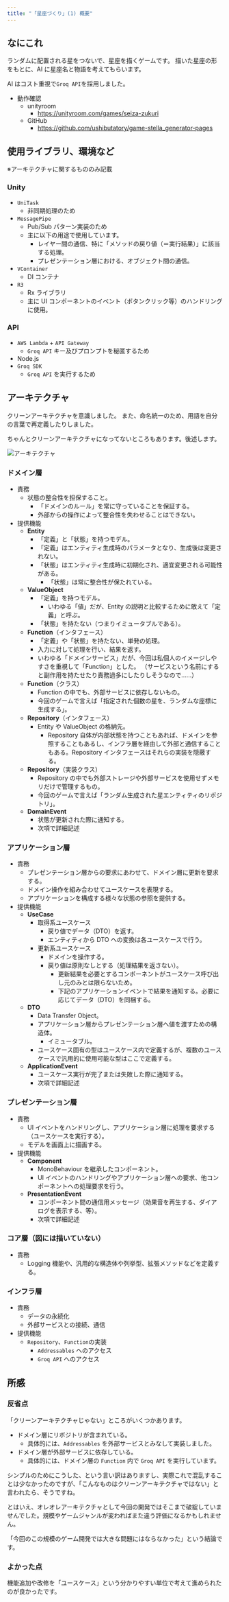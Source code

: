 ```yaml
---
title: "「星座づくり」(1) 概要"
---
```


## なにこれ

ランダムに配置される星をつないで、星座を描くゲームです。
描いた星座の形をもとに、AI に星座名と物語を考えてもらいます。

AI はコスト重視で`Groq API`を採用しました。

- 動作確認
  - unityroom
    - <https://unityroom.com/games/seiza-zukuri>
  - GitHub
    - <https://github.com/ushibutatory/game-stella_generator-pages>

## 使用ライブラリ、環境など

※アーキテクチャに関するもののみ記載

### Unity

- `UniTask`
  - 非同期処理のため
- `MessagePipe`
  - Pub/Sub パターン実装のため
  - 主に以下の用途で使用しています。
    - レイヤー間の通信、特に「メソッドの戻り値（＝実行結果）」に該当する処理。
    - プレゼンテーション層における、オブジェクト間の通信。
- `VContainer`
  - DI コンテナ
- `R3`
  - Rx ライブラリ
  - 主に UI コンポーネントのイベント（ボタンクリック等）のハンドリングに使用。

### API

- `AWS Lambda` + `API Gateway`
  - `Groq API` キー及びプロンプトを秘匿するため
- Node.js
- `Groq SDK`
  - `Groq API` を実行するため

## アーキテクチャ

クリーンアーキテクチャを意識しました。
また、命名統一のため、用語を自分の言葉で再定義したりしました。

ちゃんとクリーンアーキテクチャになってないところもあります。後述します。

![アーキテクチャ](https://github.com/ushibutatory/tech-blogs/blob/main/images/20250822_022612.png?raw=true)

### ドメイン層

- 責務
  - 状態の整合性を担保すること。
    - 「ドメインのルール」を常に守っていることを保証する。
    - 外部からの操作によって整合性を失わせることはできない。
- 提供機能
  - **Entity**
    - 「定義」と「状態」を持つモデル。
    - 「定義」はエンティティ生成時のパラメータとなり、生成後は変更されない。
    - 「状態」はエンティティ生成時に初期化され、適宜変更される可能性がある。
      - 「状態」は常に整合性が保たれている。
  - **ValueObject**
    - 「定義」を持つモデル。
      - いわゆる「値」だが、Entity の説明と比較するために敢えて「定義」と呼ぶ。
    - 「状態」を持たない（つまりイミュータブルである）。
  - **Function**（インタフェース）
    - 「定義」や「状態」を持たない、単発の処理。
    - 入力に対して処理を行い、結果を返す。
    - いわゆる「ドメインサービス」だが、今回は私個人のイメージしやすさを重視して「Function」とした。
      （サービスという名前にすると副作用を持たせたり責務過多にしたりしそうなので……）
  - **Function**（クラス）
    - Function の中でも、外部サービスに依存しないもの。
    - 今回のゲームで言えば「指定された個数の星を、ランダムな座標に生成する」。
  - **Repository**（インタフェース）
    - Entity や ValueObject の格納先。
      - Repository 自体が内部状態を持つこともあれば、ドメインを参照することもあるし、インフラ層を経由して外部と通信することもある。Repository インタフェースはそれらの実装を隠蔽する。
  - **Repository**（実装クラス）
    - Repository の中でも外部ストレージや外部サービスを使用せずメモリだけで管理するもの。
    - 今回のゲームで言えば「ランダム生成された星エンティティのリポジトリ」。
  - **DomainEvent**
    - 状態が更新された際に通知する。
    - 次項で詳細記述

### アプリケーション層

- 責務
  - プレゼンテーション層からの要求にあわせて、ドメイン層に更新を要求する。
  - ドメイン操作を組み合わせてユースケースを表現する。
  - アプリケーションを構成する様々な状態の参照を提供する。
- 提供機能
  - **UseCase**
    - 取得系ユースケース
      - 戻り値でデータ（DTO）を返す。
      - エンティティから DTO への変換は各ユースケースで行う。
    - 更新系ユースケース
      - ドメインを操作する。
      - 戻り値は原則なしとする（処理結果を返さない）。
        - 更新結果を必要とするコンポーネントがユースケース呼び出し元のみとは限らないため。
        - 下記のアプリケーションイベントで結果を通知する。必要に応じてデータ（DTO）を同梱する。
  - **DTO**
    - Data Transfer Object。
    - アプリケーション層からプレゼンテーション層へ値を渡すための構造体。
      - イミュータブル。
    - ユースケース固有の型はユースケース内で定義するが、複数のユースケースで汎用的に使用可能な型はここで定義する。
  - **ApplicationEvent**
    - ユースケース実行が完了または失敗した際に通知する。
    - 次項で詳細記述

### プレゼンテーション層

- 責務
  - UI イベントをハンドリングし、アプリケーション層に処理を要求する（ユースケースを実行する）。
  - モデルを画面上に描画する。
- 提供機能
  - **Component**
    - MonoBehaviour を継承したコンポーネント。
    - UI イベントのハンドリングやアプリケーション層への要求、他コンポーネントへの処理要求を行う。
  - **PresentationEvent**
    - コンポーネント間の通信用メッセージ（効果音を再生する、ダイアログを表示する、等）。
    - 次項で詳細記述

### コア層（図には描いていない）

- 責務
  - Logging 機能や、汎用的な構造体や列挙型、拡張メソッドなどを定義する。

### インフラ層

- 責務
  - データの永続化
  - 外部サービスとの接続、通信
- 提供機能
  - `Repository`、`Function`の実装
    - `Addressables` へのアクセス
    - `Groq API` へのアクセス

## 所感

### 反省点

「クリーンアーキテクチャじゃない」ところがいくつかあります。

- ドメイン層にリポジトリが含まれている。
  - 具体的には、`Addressables` を外部サービスとみなして実装しました。
- ドメイン層が外部サービスに依存している。
  - 具体的には、ドメイン層の `Function` 内で `Groq API` を実行しています。

シンプルのためにこうした、という言い訳はありますし、実際これで混乱することは少なかったのですが、「こんなものはクリーンアーキテクチャではない」と言われたら、そうですね。

とはいえ、オレオレアーキテクチャとして今回の開発ではそこまで破綻していませんでした。規模やゲームジャンルが変わればまた違う評価になるかもしれません。

「今回のこの規模のゲーム開発では大きな問題にはならなかった」という結論です。

### よかった点

機能追加や改修を「ユースケース」という分かりやすい単位で考えて進められたのが良かったです。
